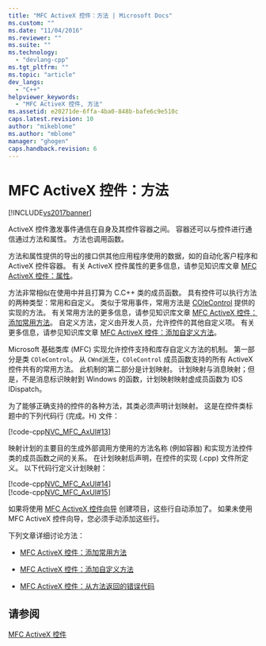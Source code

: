 ```yaml
---
title: "MFC ActiveX 控件：方法 | Microsoft Docs"
ms.custom: ""
ms.date: "11/04/2016"
ms.reviewer: ""
ms.suite: ""
ms.technology: 
  - "devlang-cpp"
ms.tgt_pltfrm: ""
ms.topic: "article"
dev_langs: 
  - "C++"
helpviewer_keywords: 
  - "MFC ActiveX 控件, 方法"
ms.assetid: e20271de-6ffa-4ba0-848b-bafe6c9e510c
caps.latest.revision: 10
author: "mikeblome"
ms.author: "mblome"
manager: "ghogen"
caps.handback.revision: 6
---
```

# MFC ActiveX 控件：方法
[!INCLUDE[vs2017banner](../assembler/inline/includes/vs2017banner.md)]

ActiveX 控件激发事件通信在自身及其控件容器之间。  容器还可以与控件进行通信通过方法和属性。  方法也调用函数。  
  
 方法和属性提供的导出的接口供其他应用程序使用的数据，如的自动化客户程序和 ActiveX 控件容器。  有关 ActiveX 控件属性的更多信息，请参见知识库文章 [MFC ActiveX 控件：属性](../mfc/mfc-activex-controls-properties.md)。  
  
 方法非常相似在使用中并且打算为 C.C\+\+ 类的成员函数。  具有控件可以执行方法的两种类型：常用和自定义。  类似于常用事件，常用方法是 [COleControl](../mfc/reference/colecontrol-class.md) 提供的实现的方法。  有关常用方法的更多信息，请参见知识库文章 [MFC ActiveX 控件：添加常用方法](../mfc/mfc-activex-controls-adding-stock-methods.md)。  自定义方法，定义由开发人员，允许控件的其他自定义项。  有关更多信息，请参见知识库文章 [MFC ActiveX 控件：添加自定义方法](../mfc/mfc-activex-controls-adding-custom-methods.md)。  
  
 Microsoft 基础类库 \(MFC\) 实现允许控件支持和库存自定义方法的机制。  第一部分是类 `COleControl`。  从 `CWnd`派生，`COleControl` 成员函数支持的所有 ActiveX 控件共有的常用方法。  此机制的第二部分是计划映射。  计划映射与消息映射；但是，不是消息标识映射到 Windows 的函数，计划映射映射虚成员函数为 IDS IDispatch。  
  
 为了能够正确支持的控件的各种方法，其类必须声明计划映射。  这是在控件类标题中的下列代码行 \(完成。H\) 文件：  
  
 [!code-cpp[NVC_MFC_AxUI#13](../mfc/codesnippet/CPP/mfc-activex-controls-methods_1.h)]  
  
 映射计划的主要目的生成外部调用方使用的方法名称 \(例如容器\) 和实现方法控件类的成员函数之间的关系。  在计划映射后声明，在控件的实现 \(.cpp\) 文件所定义。  以下代码行定义计划映射：  
  
 [!code-cpp[NVC_MFC_AxUI#14](../mfc/codesnippet/CPP/mfc-activex-controls-methods_2.cpp)]  
[!code-cpp[NVC_MFC_AxUI#15](../mfc/codesnippet/CPP/mfc-activex-controls-methods_3.cpp)]  
  
 如果将使用 [MFC ActiveX 控件向导](../mfc/reference/mfc-activex-control-wizard.md) 创建项目，这些行自动添加了。  如果未使用 MFC ActiveX 控件向导，您必须手动添加这些行。  
  
 下列文章详细讨论方法：  
  
-   [MFC ActiveX 控件：添加常用方法](../mfc/mfc-activex-controls-adding-stock-methods.md)  
  
-   [MFC ActiveX 控件：添加自定义方法](../mfc/mfc-activex-controls-adding-custom-methods.md)  
  
-   [MFC ActiveX 控件：从方法返回的错误代码](../mfc/mfc-activex-controls-returning-error-codes-from-a-method.md)  
  
## 请参阅  
 [MFC ActiveX 控件](../mfc/mfc-activex-controls.md)